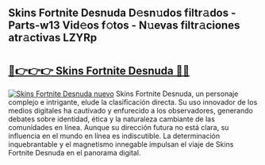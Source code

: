 ## Skins Fortnite Desnuda D𝚎sn𝚞dos filtr𝚊dos - Parts-w13 Vid𝚎os f𝚘tos - N𝚞evas filtr𝚊ciones atr𝚊ctivas LZYRp

# <h2><a href="http://mbcr3uq.tromn.icu/?c=Skins+Fortnite+Desnuda">🔗👉👉👉 Skins Fortnite Desnuda 🔗🔗</a></h2>

[![Skins Fortnite Desnuda nuevo](https://i.imgur.com/pEAQMta.gif)](http://mbcr3uq.tromn.icu/?c=Skins+Fortnite+Desnuda)
Skins Fortnite Desnuda, un personaje complejo e intrigante, elude la clasificación directa. Su uso innovador de los medios digitales ha cautivado y enfurecido a los observadores, generando debates sobre identidad, ética y la naturaleza cambiante de las comunidades en línea. Aunque su dirección futura no está clara, su influencia en el mundo en línea es indiscutible. La determinación inquebrantable y el magnetismo innegable impulsan el viaje de Skins Fortnite Desnuda en el panorama digital.

